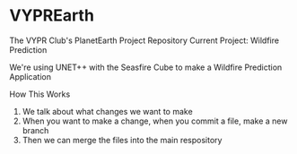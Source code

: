 # VYPREarth

The VYPR Club's PlanetEarth Project Repository
Current Project: Wildfire Prediction

We're using UNET++ with the Seasfire Cube to make a Wildfire Prediction Application

How This Works
1. We talk about what changes we want to make
2. When you want to make a change, when you commit a file, make a new branch
3. Then we can merge the files into the main respository

